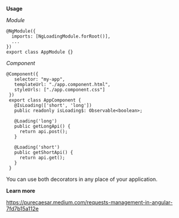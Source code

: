 **Usage**

*Module*
```
@NgModule({
  imports: [NgLoadingModule.forRoot()],
  ...
})
export class AppModule {}
```
*Component*
```
@Component({
   selector: "my-app",
   templateUrl: "./app.component.html",
   styleUrls: ["./app.component.css"]
 })
 export class AppComponent {
   @IsLoading(['short', 'long'])
   public readonly isLoading$: Observable<boolean>;
  
   @Loading('long')
   public getLongApi() {
     return api.post();
   }
 
   @Loading('short')
   public getShortApi() {
     return api.get();
   }
 }
```
You can use both decorators in any place of your application.

**Learn more**

https://purecaesar.medium.com/requests-management-in-angular-7fd7b15a112e
